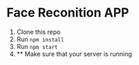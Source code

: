 # Face Reconition APP 

1. Clone this repo
2. Run `npm install`
3. Run `npm start`
4.  ** Make sure that your server is running
